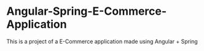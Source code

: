 # Angular-Spring-E-Commerce-Application
This is a project of a E-Commerce application made using Angular + Spring 
